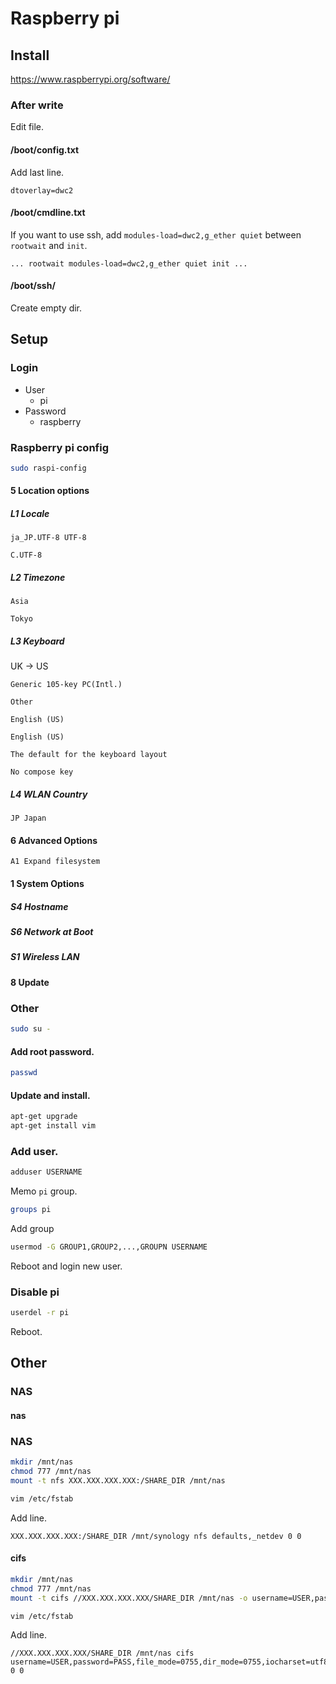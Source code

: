 # Raspberry pi

## Install

https://www.raspberrypi.org/software/

### After write

Edit file.

#### /boot/config.txt

Add last line.

```
dtoverlay=dwc2
```

#### /boot/cmdline.txt

If you want to use ssh, add `modules-load=dwc2,g_ether quiet` between `rootwait` and `init`.

```
... rootwait modules-load=dwc2,g_ether quiet init ...
```

#### /boot/ssh/

Create empty dir.

## Setup

### Login

* User
  * pi
* Password
  * raspberry

### Raspberry pi config

```sh
sudo raspi-config
```

#### 5 Location options

##### L1 Locale

```
ja_JP.UTF-8 UTF-8
```

```
C.UTF-8
```

##### L2 Timezone

```
Asia
```

```
Tokyo
```

##### L3 Keyboard

UK → US

```
Generic 105-key PC(Intl.)
```

```
Other
```

```
English (US)
```

```
English (US)
```

```
The default for the keyboard layout
```

```
No compose key
```

##### L4 WLAN Country

```
JP Japan
```

#### 6 Advanced Options

```
A1 Expand filesystem
```

#### 1 System Options

##### S4 Hostname

##### S6 Network at Boot

##### S1 Wireless LAN

#### 8 Update

### Other

```sh
sudo su -
```

#### Add root password.

```sh
passwd
```

#### Update and install.

```sh
apt-get upgrade
apt-get install vim
```

### Add user.

```sh
adduser USERNAME
```

Memo `pi` group.

```sh
groups pi
```

Add group

```sh
usermod -G GROUP1,GROUP2,...,GROUPN USERNAME
```

Reboot and login new user.

### Disable pi

```sh
userdel -r pi
```

Reboot.

## Other

### NAS

#### nas


### NAS

```sh
mkdir /mnt/nas
chmod 777 /mnt/nas
mount -t nfs XXX.XXX.XXX.XXX:/SHARE_DIR /mnt/nas
```

```sh
vim /etc/fstab
```

Add line.

```
XXX.XXX.XXX.XXX:/SHARE_DIR /mnt/synology nfs defaults,_netdev 0 0
```


#### cifs

```sh
mkdir /mnt/nas
chmod 777 /mnt/nas
mount -t cifs //XXX.XXX.XXX.XXX/SHARE_DIR /mnt/nas -o username=USER,password=PASS,iocharset=utf8
```

```sh
vim /etc/fstab
```

Add line.

```
//XXX.XXX.XXX.XXX/SHARE_DIR /mnt/nas cifs username=USER,password=PASS,file_mode=0755,dir_mode=0755,iocharset=utf8,uid=1000,gid=1000,forceuid,forcegid,_netdev 0 0
```
